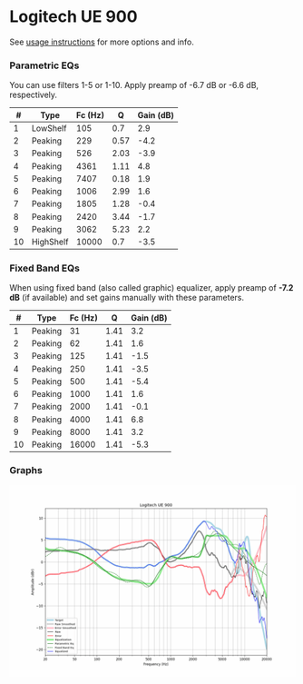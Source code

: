 # Logitech UE 900
See [usage instructions](https://github.com/jaakkopasanen/AutoEq#usage) for more options and info.

### Parametric EQs
You can use filters 1-5 or 1-10. Apply preamp of -6.7 dB or -6.6 dB, respectively.

|   # | Type      |   Fc (Hz) |    Q |   Gain (dB) |
|-----|-----------|-----------|------|-------------|
|   1 | LowShelf  |       105 | 0.7  |         2.9 |
|   2 | Peaking   |       229 | 0.57 |        -4.2 |
|   3 | Peaking   |       526 | 2.03 |        -3.9 |
|   4 | Peaking   |      4361 | 1.11 |         4.8 |
|   5 | Peaking   |      7407 | 0.18 |         1.9 |
|   6 | Peaking   |      1006 | 2.99 |         1.6 |
|   7 | Peaking   |      1805 | 1.28 |        -0.4 |
|   8 | Peaking   |      2420 | 3.44 |        -1.7 |
|   9 | Peaking   |      3062 | 5.23 |         2.2 |
|  10 | HighShelf |     10000 | 0.7  |        -3.5 |

### Fixed Band EQs
When using fixed band (also called graphic) equalizer, apply preamp of **-7.2 dB** (if available) and set gains manually with these parameters.

|   # | Type    |   Fc (Hz) |    Q |   Gain (dB) |
|-----|---------|-----------|------|-------------|
|   1 | Peaking |        31 | 1.41 |         3.2 |
|   2 | Peaking |        62 | 1.41 |         1.6 |
|   3 | Peaking |       125 | 1.41 |        -1.5 |
|   4 | Peaking |       250 | 1.41 |        -3.5 |
|   5 | Peaking |       500 | 1.41 |        -5.4 |
|   6 | Peaking |      1000 | 1.41 |         1.6 |
|   7 | Peaking |      2000 | 1.41 |        -0.1 |
|   8 | Peaking |      4000 | 1.41 |         6.8 |
|   9 | Peaking |      8000 | 1.41 |         3.2 |
|  10 | Peaking |     16000 | 1.41 |        -5.3 |

### Graphs
![](./Logitech%20UE%20900.png)
